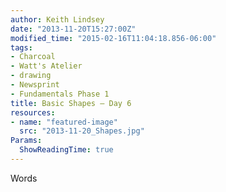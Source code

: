 ```yaml
---
author: Keith Lindsey
date: "2013-11-20T15:27:00Z"
modified_time: "2015-02-16T11:04:18.856-06:00"
tags:
- Charcoal
- Watt's Atelier
- drawing
- Newsprint
- Fundamentals Phase 1
title: Basic Shapes – Day 6
resources:
- name: "featured-image"
  src: "2013-11-20_Shapes.jpg"
Params:
  ShowReadingTime: true
---
```


Words